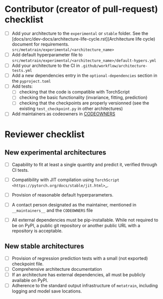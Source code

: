 <!-- Describe your new architecture briefly here -->



# Contributor (creator of pull-request) checklist

- [ ] Add your architecture to the `experimental` or `stable` folder. See the
  [docs/src/dev-docs/architecture-life-cycle.rst](Architecture life cycle)
  document for requirements. `src/metatrain/experimental/<architecture_name>`
- [ ] Add default hyperparameter file to
  `src/metatrain/experimental/<architecture_name>/default-hypers.yml`
- [ ] Add your architecture to the CI in `.github/workflow/architecture-tests.yml`
- [ ] Add a new dependencies entry in the `optional-dependencies` section in the
  `pyproject.toml`
- [ ] Add tests:
  - [ ] checking that the code is compatible with TorchScript
  - [ ] checking the basic functionality (invariance, fitting, prediction)
  - [ ] checking that the checkpoints are properly versionned (see the existing
    `test_checkpoint.py` in other architectures)
- [ ] Add maintainers as codeowners in [CODEOWNERS](CODEOWNERS)

# Reviewer checklist

## New experimental architectures

- [ ] Capability to fit at least a single quantity and predict it, verified through CI
   tests.
- [ ] Compatibility with JIT compilation using `TorchScript
   <https://pytorch.org/docs/stable/jit.html>`_.
- [ ] Provision of reasonable default hyperparameters.
- [ ] A contact person designated as the maintainer, mentioned in `__maintainers__` and the `CODEOWNERS` file
- [ ] All external dependencies must be pip-installable. While not required to be on
   PyPI, a public git repository or another public URL with a repository is acceptable.


## New stable architectures
- [ ] Provision of regression prediction tests with a small (not exported) checkpoint
  file.
- [ ] Comprehensive architecture documentation
- [ ] If an architecture has external dependencies, all must be publicly available on
  PyPI.
- [ ] Adherence to the standard output infrastructure of `metatrain`, including
   logging and model save locations.
